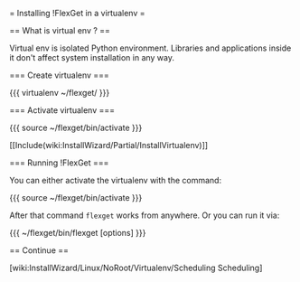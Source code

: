 = Installing !FlexGet in a virtualenv =

== What is virtual env ? ==

Virtual env is isolated Python environment. Libraries and applications inside it don't affect system installation in any way.

=== Create virtualenv ===

{{{
virtualenv ~/flexget/
}}}

=== Activate virtualenv ===

{{{
source ~/flexget/bin/activate
}}}

[[Include(wiki:InstallWizard/Partial/InstallVirtualenv)]]

=== Running !FlexGet ===

You can either activate the virtualenv with the command:

{{{
source ~/flexget/bin/activate
}}}

After that command `flexget` works from anywhere. Or you can run it via:

{{{
~/flexget/bin/flexget [options]
}}}

== Continue ==

[wiki:InstallWizard/Linux/NoRoot/Virtualenv/Scheduling Scheduling]